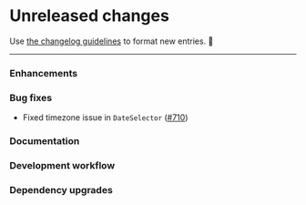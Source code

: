 # Unreleased changes

Use [the changelog guidelines](https://git.io/polaris-changelog-guidelines) to format new entries. 💜

---

### Enhancements

### Bug fixes

- Fixed timezone issue in `DateSelector` ([#710](https://github.com/Shopify/polaris-react/pull/710))

### Documentation

### Development workflow

### Dependency upgrades
